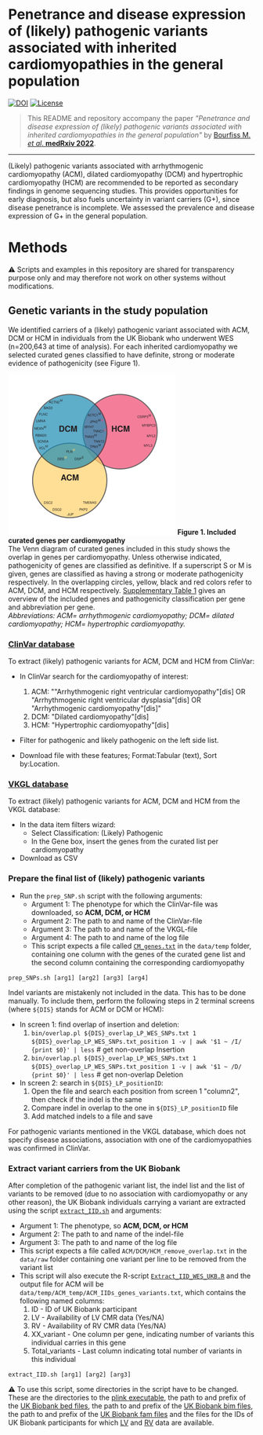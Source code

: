# Penetrance and disease expression of (likely) pathogenic variants associated with inherited cardiomyopathies in the general population

[![DOI](https://img.shields.io/badge/DOI-10.1101%2F2022.01.06.22268837-lightgrey)](https://doi.org/10.1101/2022.01.06.22268837)
[![License](https://img.shields.io/badge/license-CC--BY--SA--4.0-orange)](https://choosealicense.com/licenses/cc-by-sa-4.0)



> This README and repository accompany the paper _"Penetrance and disease expression of (likely) pathogenic variants associated with inherited cardiomyopathies in the general population"_ by [Bourfiss M. *et al*. **medRxiv 2022**](https://doi.org/10.1101/2022.01.06.22268837).
--------------


(Likely) pathogenic variants associated with arrhythmogenic cardiomyopathy (ACM), dilated cardiomyopathy (DCM) and hypertrophic cardiomyopathy (HCM) are recommended to be reported as secondary findings in genome sequencing studies. This provides opportunities for early diagnosis, but also fuels uncertainty in variant carriers (G+), since disease penetrance is incomplete. We assessed the prevalence and disease expression of G+ in the general population.

# Methods
:warning: Scripts and examples in this repository are shared for transparency purpose only and may therefore not work on other systems without modifications.
## Genetic variants in the study population
We identified carriers of a (likely) pathogenic variant associated with ACM, DCM or HCM in individuals from the UK Biobank who underwent WES (n=200,643 at time of analysis). For each inherited cardiomyopathy we selected curated genes classified to have definite, strong or moderate evidence of pathogenicity (see Figure 1).

![Included curated genes per cardiomyopathy](results/figures/Figure1.svg)
**Figure 1. Included curated genes per cardiomyopathy**    
The Venn diagram of curated genes included in this study shows the overlap in genes per cardiomyopathy. Unless otherwise indicated, pathogenicity of genes are classified as definitive. If a superscript S or M is given, genes are classified as having a strong or moderate pathogenicity respectively. In the overlapping circles, yellow, black and red colors refer to ACM, DCM, and HCM respectively. [Supplementary Table 1](docs/manuscript/Supplementary_Tables.xlsx) gives an overview of the included genes and pathogenicity classification per gene and abbreviation per gene.     
*Abbreviations: ACM= arrhythmogenic cardiomyopathy; DCM= dilated cardiomyopathy; HCM= hypertrophic cardiomyopathy.*


### [ClinVar database](https://www.ncbi.nlm.nih.gov/clinvar/)   
To extract (likely) pathogenic variants for ACM, DCM and HCM from ClinVar:

- In ClinVar search for the cardiomyopathy of interest:  
  1. ACM: ""Arrhythmogenic right ventricular cardiomyopathy"[dis] OR "Arrhythmogenic right ventricular dysplasia"[dis] OR "Arrhythmogenic cardiomyopathy"[dis]"
  2. DCM: "Dilated cardiomyopathy"[dis]
  3. HCM: "Hypertrophic cardiomyopathy"[dis]    


- Filter for pathogenic and likely pathogenic on the left side list.
- Download file with these features; Format:Tabular (text), Sort by:Location.

### [VKGL database](https://vkgl.molgeniscloud.org/menu/main/dataexplorer?entity=vkgl_public_consensus&hideselect=true&mod=data#)
To extract (likely) pathogenic variants for ACM, DCM and HCM from the VKGL database:
- In the data item filters wizard:
  - Select Classification: (Likely) Pathogenic
  - In the Gene box, insert the genes from the curated list per cardiomyopathy
- Download as CSV


### Prepare the final list of (likely) pathogenic variants
- Run the `prep_SNP.sh` script with the following arguments:
  - Argument 1: The phenotype for which the ClinVar-file was downloaded, so **ACM, DCM, or HCM**
  - Argument 2: The path to and name of the ClinVar-file
  - Argument 3: The path to and name of the VKGL-file
  - Argument 4: The path to and name of the log file
  - This script expects a file called [`CM_genes.txt`](data/temp/CM_genes.txt) in the `data/temp` folder, containing one column with the genes of the curated gene list and the second column containing the corresponding cardiomyopathy
```
prep_SNPs.sh [arg1] [arg2] [arg3] [arg4]
```

Indel variants are mistakenly not included in the data. This has to be done manually. To include them, perform the following steps in 2 terminal screens (where `${DIS}` stands for ACM or DCM or HCM):
  - In screen 1: find overlap of insertion and deletion:    
    1. `bin/overlap.pl ${DIS}_overlap_LP_WES_SNPs.txt 1 ${DIS}_overlap_LP_WES_SNPs.txt_position 1 -v | awk '$1 ~ /I/ {print $0}' | less` # get non-overlap Insertion    
    2. `bin/overlap.pl ${DIS}_overlap_LP_WES_SNPs.txt 1 ${DIS}_overlap_LP_WES_SNPs.txt_position 1 -v | awk '$1 ~ /D/ {print $0}' | less`  # get non-overlap Deletion   
  - In screen 2: search in `${DIS}_LP_positionID`:   
    1. Open the file and search each position from screen 1 "column2", then check if the indel is the same   
    2. Compare indel in overlap to the one in `${DIS}_LP_positionID` file
    3. Add matched indels to a file and save

For pathogenic variants mentioned in the VKGL database, which does not specify disease associations, association with one of the cardiomyopathies was confirmed in ClinVar.

### Extract variant carriers from the UK Biobank
After completion of the pathogenic variant list, the indel list and the list of variants to be removed (due to no association with cardiomyopathy or any other reason), the UK Biobank individuals carrying a variant are extracted using the script [`extract_IID.sh`](src/extract_IID.sh) and arguments:
- Argument 1: The phenotype, so **ACM, DCM, or HCM**
- Argument 2: The path to and name of the indel-file
- Argument 3: The path to and name of the log file
- This script expects a file called `ACM/DCM/HCM_remove_overlap.txt` in the `data/raw` folder containing one variant per line to be removed from the variant list
- This script will also execute the R-script [`Extract_IID_WES_UKB.R`](src/Extract_IID_WES_UKB.R) and the output file for ACM will be `data/temp/ACM_temp/ACM_IIDs_genes_variants.txt`, which contains the following named columns:
  1. ID - ID of UK Biobank participant
  2. LV - Availability of LV CMR data (Yes/NA)
  3. RV - Availability of RV CMR data (Yes/NA)
  4. XX_variant - One column per gene, indicating number of variants this individual carries in this gene
  5. Total_variants - Last column indicating total number of variants in this individual

```
extract_IID.sh [arg1] [arg2] [arg3]
```

:warning: To use this script, some directories in the script have to be changed. These are the directories to the [plink executable](https://github.com/CirculatoryHealth/Inherited-cardiomyopathies/blob/a978a1dea274d7e87f91d688a75c58a300222b21/src/extract_IID.sh#L98), the path to and prefix of the [UK Biobank bed files](https://github.com/CirculatoryHealth/Inherited-cardiomyopathies/blob/a978a1dea274d7e87f91d688a75c58a300222b21/src/extract_IID.sh#L99), the path to and prefix of the [UK Biobank bim files](https://github.com/CirculatoryHealth/Inherited-cardiomyopathies/blob/a978a1dea274d7e87f91d688a75c58a300222b21/src/extract_IID.sh#L100), the path to and prefix of the [UK Biobank fam files](https://github.com/CirculatoryHealth/Inherited-cardiomyopathies/blob/a978a1dea274d7e87f91d688a75c58a300222b21/src/extract_IID.sh#L101) and the files for the IDs of UK Biobank participants for which [LV](https://github.com/CirculatoryHealth/Inherited-cardiomyopathies/blob/a978a1dea274d7e87f91d688a75c58a300222b21/src/extract_IID.sh#L102) and [RV](https://github.com/CirculatoryHealth/Inherited-cardiomyopathies/blob/a978a1dea274d7e87f91d688a75c58a300222b21/src/extract_IID.sh#L103) data are available.
